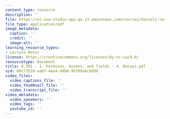 ```yaml
---
content_type: resource
description: ''
file: https://ol-ocw-studio-app-qa.s3.amazonaws.com/courses/daniels-test-v4-8701/8.701%20-%201.%20Fermions%2C%20bosons%2C%20and%20fields%20-%204.%20Decays.pdf
file_type: application/pdf
image_metadata:
  caption: ''
  credit: ''
  image-alt: ''
learning_resource_types:
- Lecture Notes
license: https://creativecommons.org/licenses/by-nc-sa/4.0/
resourcetype: Document
title: 8.701 - 1. Fermions, bosons, and fields - 4. Decays.pdf
uid: 80c73539-aa07-4ee4-99b8-9bf09a8cbd09
video_files:
  video_captions_file: ''
  video_thumbnail_file: ''
  video_transcript_file: ''
video_metadata:
  video_speakers: ''
  video_tags: ''
  youtube_id: ''
---
```

